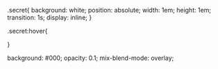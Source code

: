 .secret{
    background: white;
    position: absolute;
    width: 1em;
    height: 1em;
    transition: 1s;
    display: inline;
}

.secret:hover{

}


background: #000;
    opacity: 0.1;
    mix-blend-mode: overlay;